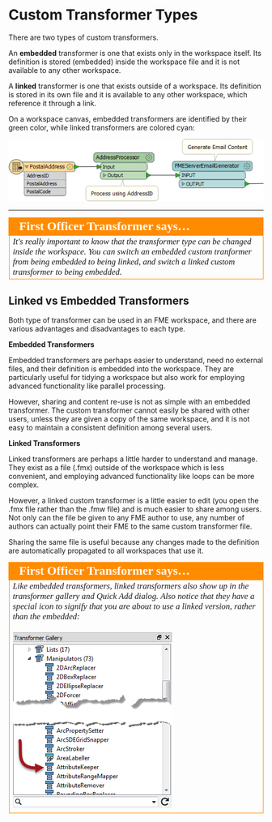 # Custom Transformer Types

There are two types of custom transformers.

An **embedded** transformer is one that exists only in the workspace itself. Its definition is stored (embedded) inside the workspace file and it is not available to any other workspace.

A **linked** transformer is one that exists outside of a workspace. Its definition is stored in its own file and it is available to any other workspace, which reference it through a link.

On a workspace canvas, embedded transformers are identified by their green color, while linked transformers are colored cyan:

![](./Images/Img3.32.CustomTransformerTypes.png)

---

<table style="border-spacing: 0px">
<tr>
<td style="vertical-align:middle;background-color:darkorange;border: 2px solid darkorange">
<i class="fa fa-quote-left fa-lg fa-pull-left fa-fw" style="color:white;padding-right: 12px;vertical-align:text-top"></i>
<span style="color:white;font-size:x-large;font-weight: bold;font-family:serif">First Officer Transformer says…</span>
</td>
</tr>

<tr>
<td style="border: 1px solid darkorange">
<span style="font-family:serif; font-style:italic; font-size:larger">
It's really important to know that the transformer type can be changed inside the workspace. You can switch an embedded custom tranformer from being embedded to being linked, and switch a linked custom transformer to being embedded.
</span>
</td>
</tr>
</table>


## Linked vs Embedded Transformers ##

Both type of transformer can be used in an FME workspace, and there are various advantages and disadvantages to each type.

**Embedded Transformers**

Embedded transformers are perhaps easier to understand, need no external files, and their definition is embedded into the workspace. They are particularly useful for tidying a workspace but also work for employing advanced functionality like parallel processing.

However, sharing and content re-use is not as simple with an embedded transformer. The custom transformer cannot easily be shared with other users, unless they are given a copy of the same workspace, and it is not easy to maintain a consistent definition among several users.


**Linked Transformers**

Linked transformers are perhaps a little harder to understand and manage. They exist as a file (.fmx) outside of the workspace which is less convenient, and employing advanced functionality like loops can be more complex. 

However, a linked custom transformer is a little easier to edit (you open the .fmx file rather than the .fmw file) and is much easier to share among users. Not only can the file be given to any FME author to use, any number of authors can actually point their FME to the same custom transformer file. 

Sharing the same file is useful because any changes made to the definition are automatically propagated to all workspaces that use it.



<table style="border-spacing: 0px">
<tr>
<td style="vertical-align:middle;background-color:darkorange;border: 2px solid darkorange">
<i class="fa fa-quote-left fa-lg fa-pull-left fa-fw" style="color:white;padding-right: 12px;vertical-align:text-top"></i>
<span style="color:white;font-size:x-large;font-weight: bold;font-family:serif">First Officer Transformer says…</span>
</td>
</tr>

<tr>
<td style="border: 1px solid darkorange">
<span style="font-family:serif; font-style:italic; font-size:larger">
Like embedded transformers, linked transformers also show up in the transformer gallery and Quick Add dialog. Also notice that they have a special icon to signify that you are about to use a linked version, rather than the embedded:
<br><br><img src="./Images/Img3.35.CustomTransformerLinkedIcon.png">
</span>
</td>
</tr>
</table>